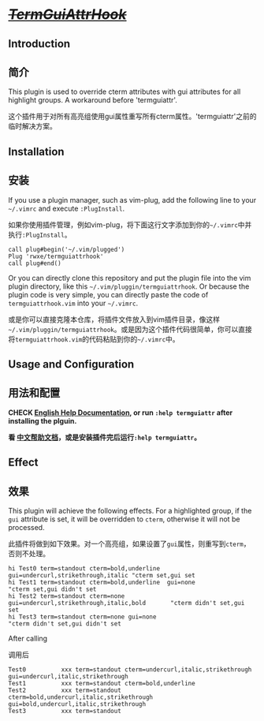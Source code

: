 # [~~***TermGuiAttrHook***~~](./README.md)

## Introduction
## 简介

This plugin is used to override cterm attributes with gui attributes for all highlight groups. A workaround before 'termguiattr'.

这个插件用于对所有高亮组使用gui属性重写所有cterm属性。'termguiattr'之前的临时解决方案。

## Installation
## 安装

If you use a plugin manager, such as vim-plug, add the following line to your `~/.vimrc` and execute `:PlugInstall`. 

如果你使用插件管理，例如vim-plug，将下面这行文字添加到你的`~/.vimrc`中并执行`:PlugInstall`。
```vim
call plug#begin('~/.vim/plugged')
Plug 'rwxe/termguiattrhook'
call plug#end()
```
Or you can directly clone this repository and put the plugin file into the vim plugin directory, like this `~/.vim/pluggin/termguiattrhook`. Or because the plugin code is very simple, you can directly paste the code of `termguiattrhook.vim` into your `~/.vimrc`.

或是你可以直接克隆本仓库，将插件文件放入到vim插件目录，像这样`~/.vim/pluggin/termguiattrhook`。或是因为这个插件代码很简单，你可以直接将`termguiattrhook.vim`的代码粘贴到你的`~/.vimrc`中。

## Usage and Configuration 
## 用法和配置

**CHECK [English Help Documentation](./doc/termguiattrhook.txt), or run `:help termguiattr` after installing the plguin.**

**看 [中文帮助文档](./doc/termguiattrhook.cnx)，或是安装插件完后运行`:help termguiattr`。**

## Effect
## 效果

This plugin will achieve the following effects. For a highlighted group, if the `gui` attribute is set, it will be overridden to `cterm`, otherwise it will not be processed.

此插件将做到如下效果。对一个高亮组，如果设置了`gui`属性，则重写到`cterm`，否则不处理。

```vim
hi Test0 term=standout cterm=bold,underline  gui=undercurl,strikethrough,italic "cterm set,gui set              
hi Test1 term=standout cterm=bold,underline  gui=none                           "cterm set,gui didn't set       
hi Test2 term=standout cterm=none gui=undercurl,strikethrough,italic,bold       "cterm didn't set,gui set       
hi Test3 term=standout cterm=none gui=none                                      "cterm didn't set,gui didn't set                                                          
```
After calling

调用后
```vim
Test0          xxx term=standout cterm=undercurl,italic,strikethrough gui=undercurl,italic,strikethrough
Test1          xxx term=standout cterm=bold,underline
Test2          xxx term=standout cterm=bold,undercurl,italic,strikethrough gui=bold,undercurl,italic,strikethrough
Test3          xxx term=standout
```
